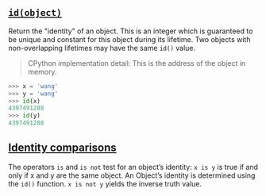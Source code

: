 ## [`id(object)`](https://docs.python.org/3/library/functions.html?highlight=staticmethod#id)

Return the "identity" of an object. This is an integer which is guaranteed to be unique and constant for this object during its lifetime. Two objects with non-overlapping lifetimes may have the same `id()` value.

> CPython implementation detail: This is the address of the object in memory.

```python
>>> x = 'wang'
>>> y = 'wang'
>>> id(x)
4397491288
>>> id(y)
4397491288
```

## [Identity comparisons](https://docs.python.org/3/reference/expressions.html#is-not)

The operators `is` and `is not` test for an object’s identity: `x is y` is true if and only if x and y are the same object. An Object’s identity is determined using the `id()` function. `x is not y` yields the inverse truth value.
